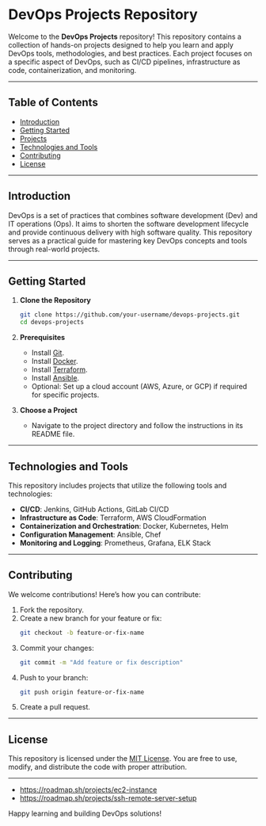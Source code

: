 # DevOps Projects Repository

Welcome to the **DevOps Projects** repository! This repository contains a collection of hands-on projects designed to help you learn and apply DevOps tools, methodologies, and best practices. Each project focuses on a specific aspect of DevOps, such as CI/CD pipelines, infrastructure as code, containerization, and monitoring.

---

## Table of Contents

- [Introduction](#introduction)
- [Getting Started](#getting-started)
- [Projects](#projects)
- [Technologies and Tools](#technologies-and-tools)
- [Contributing](#contributing)
- [License](#license)

---

## Introduction

DevOps is a set of practices that combines software development (Dev) and IT operations (Ops). It aims to shorten the software development lifecycle and provide continuous delivery with high software quality. This repository serves as a practical guide for mastering key DevOps concepts and tools through real-world projects.

---

## Getting Started

1. **Clone the Repository**
   ```bash
   git clone https://github.com/your-username/devops-projects.git
   cd devops-projects
   ```

2. **Prerequisites**
   - Install [Git](https://git-scm.com/).
   - Install [Docker](https://www.docker.com/).
   - Install [Terraform](https://www.terraform.io/).
   - Install [Ansible](https://www.ansible.com/).
   - Optional: Set up a cloud account (AWS, Azure, or GCP) if required for specific projects.

3. **Choose a Project**
   - Navigate to the project directory and follow the instructions in its README file.

---

## Technologies and Tools

This repository includes projects that utilize the following tools and technologies:

- **CI/CD**: Jenkins, GitHub Actions, GitLab CI/CD
- **Infrastructure as Code**: Terraform, AWS CloudFormation
- **Containerization and Orchestration**: Docker, Kubernetes, Helm
- **Configuration Management**: Ansible, Chef
- **Monitoring and Logging**: Prometheus, Grafana, ELK Stack

---

## Contributing

We welcome contributions! Here’s how you can contribute:

1. Fork the repository.
2. Create a new branch for your feature or fix:
   ```bash
   git checkout -b feature-or-fix-name
   ```
3. Commit your changes:
   ```bash
   git commit -m "Add feature or fix description"
   ```
4. Push to your branch:
   ```bash
   git push origin feature-or-fix-name
   ```
5. Create a pull request.

---

## License

This repository is licensed under the [MIT License](LICENSE). You are free to use, modify, and distribute the code with proper attribution.

---
- https://roadmap.sh/projects/ec2-instance
- https://roadmap.sh/projects/ssh-remote-server-setup

Happy learning and building DevOps solutions!

